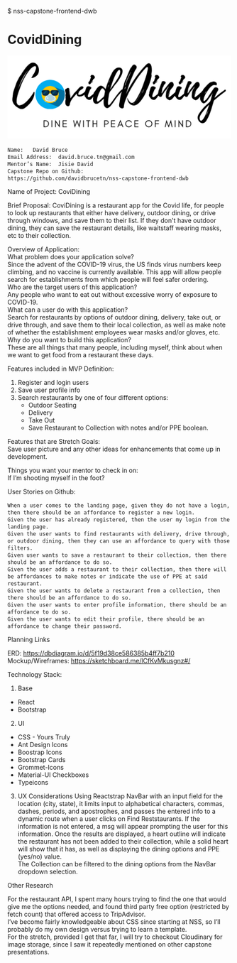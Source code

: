 $ nss-capstone-frontend-dwb  
# CovidDining 


![alt text](https://github.com/davidbrucetn/nss-capstone-frontend-dwb/blob/master/src/components/nav/images/logo.png?raw=true)


	Name:	David Bruce  
	Email Address:	david.bruce.tn@gmail.com  
	Mentor’s Name:	Jisie David  
	Capstone Repo on Github:   
	https://github.com/davidbrucetn/nss-capstone-frontend-dwb  
  
Name of Project: CoviDining  
  
Brief Proposal: CoviDining is a restaurant app for the Covid life, for people to look up restaurants that either have delivery, outdoor dining, or drive through windows, and save them to their list. If they don't have outdoor dining, they can save the restaurant details, like waitstaff wearing masks, etc to their collection.  
  
Overview of Application:   
	What problem does your application solve?   
		Since the advent of the COVID-19 virus, the US finds virus numbers keep climbing, and no vaccine is currently available. This app will allow people search for establishments from which people will feel safer ordering.  
	Who are the target users of this application?	  
		Any people who want to eat out without excessive worry of exposure to COVID-19.  
	What can a user do with this application?  
		Search for restaurants by options of outdoor dining, delivery, take out, or drive through, and save them to their local collection, as well as make note of whether the establishment employees wear masks and/or gloves, etc.  
	Why do you want to build this application?  
		These are all things that many people, including myself, think about when we want to get food from a restaurant these days.  
  
Features included in MVP Definition:   
  1.  Register and login users  
  2.  Save user profile info  
  3.  Search restaurants by one of four different options:  
      * Outdoor Seating  
      * Delivery  
      * Take Out  
      * Save Restaurant to Collection with notes and/or PPE boolean.  
  
Features that are Stretch Goals:  
	Save user picture and any other ideas for enhancements that come up in development.  
  
Things you want your mentor to check in on:  
	If I’m shooting myself in the foot?  
  
User Stories on Github:   
  
	When a user comes to the landing page, given they do not have a login, then there should be an affordance to register a new login.  
	Given the user has already registered, then the user my login from the landing page.  
	Given the user wants to find restaurants with delivery, drive through, or outdoor dining, then they can use an affordance to query with those filters.  
	Given user wants to save a restaurant to their collection, then there should be an affordance to do so.  
	Given the user adds a restaurant to their collection, then there will be affordances to make notes or indicate the use of PPE at said restaurant.  
	Given the user wants to delete a restaurant from a collection, then there should be an affordance to do so.  
	Given the user wants to enter profile information, there should be an affordance to do so.  
	Given the user wants to edit their profile, there should be an affordance to change their password.  
  
  
Planning Links  

ERD: https://dbdiagram.io/d/5f19d38ce586385b4ff7b210  
Mockup/Wireframes: https://sketchboard.me/lCfKvMkusgnz#/  

Technology Stack:   
1.  Base  
   * React  
   * Bootstrap
2.  UI
   *  CSS - Yours Truly
   *  Ant Design Icons  
   *  Boostrap Icons  
   *  Bootstrap Cards
   *  Grommet-Icons  
   *  Material-UI Checkboxes  
   *  Typeicons  
3.  UX Considerations
  Using Reactstrap NavBar with an input field for the location (city, state), it limits input to alphabetical characters, commas, dashes, periods, and apostrophes, and passes the entered info to a dynamic route when a user clicks on Find Reststaurants.  If the information is not entered, a msg will appear prompting the user for this information. 
Once the results are displayed, a heart outline will indicate the restaurant has not been added to their collection, while a solid heart will show that it has, as well as displaying the dining options and PPE (yes/no) value.  
  The Collection can be filtered to the dining options from the NavBar dropdown selection.

Other Research  
  
For the restaurant API, I spent many hours trying to find the one that would give me the options needed, and found third party free option (restricted by fetch count) that offered access to TripAdvisor.  
I’ve become fairly knowledgeable about CSS since starting at NSS, so I’ll probably do my own design versus trying to learn a template.	  
For the stretch, provided I get that far, I will try to checkout Cloudinary for image storage, since I saw it repeatedly mentioned on other capstone presentations.  
